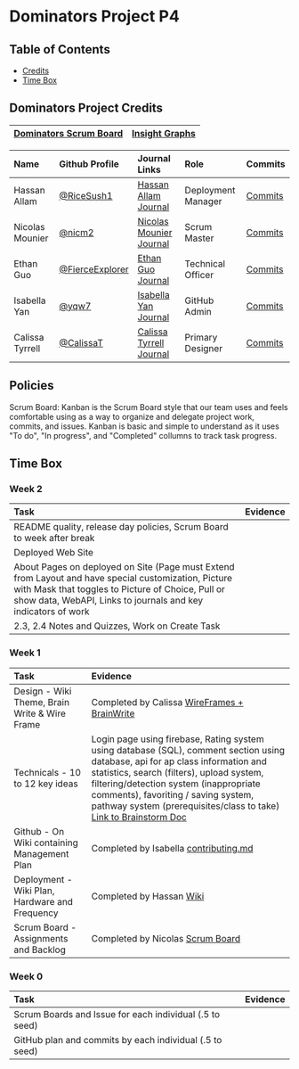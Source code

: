 # Dominators Project P4

## Table of Contents
- [Credits](https://github.com/yqw7/dominators/blob/main/README.md#dominators-project-credits)
- [Time Box](https://github.com/yqw7/dominators/blob/main/README.md#time-box)

## Dominators Project Credits

|[Dominators Scrum Board](https://github.com/yqw7/dominators/projects/1)|[Insight Graphs](https://github.com/yqw7/dominators/graphs/contributors)|
| :---   | :--- |

Name | Github Profile | Journal Links | Role | Commits |
| :---- | :---- | :---- | :---- | :---- 
| Hassan Allam | [@RiceSush1](https://github.com/ricesush1) | [ Hassan Allam Journal]() | Deployment Manager | [Commits](https://github.com/yqw7/dominators/graphs/contributors) |
| Nicolas Mounier | [@nicm2](https://github.com/nicm2) | [ Nicolas Mounier Journal](https://docs.google.com/document/d/1cUC118ElQNjxUQJUZK0I8cet_aIrYRc2IVTN099TU9I/edit) | Scrum Master | [Commits](https://github.com/yqw7/dominators/graphs/contributors) |
| Ethan Guo | [@FierceExplorer](https://github.com/FierceExplorer) | [Ethan Guo Journal](https://docs.google.com/document/d/11cBSfBfDJXizFQeEGC3qvqjwIzic5QQyVkWxspujZPM/edit?usp=sharing) | Technical Officer | [Commits](https://github.com/yqw7/dominators/graphs/contributors) |
| Isabella Yan | [@yqw7](https://github.com/yqw7) | [ Isabella Yan Journal](https://docs.google.com/document/d/1ru-krw9LxC4oGohZRF2XpdgwUlTE7nF5fdzvu13DCVo/edit?usp=sharing) | GitHub Admin | [Commits](https://github.com/yqw7/dominators/graphs/contributors) |
| Calissa Tyrrell | [@CalissaT](https://github.com/CalissaT) | [Calissa Tyrrell Journal]() | Primary Designer | [Commits](https://github.com/yqw7/dominators/graphs/contributors) |

## Policies 

Scrum Board: Kanban is the Scrum Board style that our team uses and feels comfortable using as a way to organize and delegate project work, commits, and issues. Kanban is basic and simple to understand as it uses "To do", "In progress", and "Completed" collumns to track task progress.

## Time Box

### Week 2

Task | Evidence |
| :---- | :---- | 
| README quality, release day policies, Scrum Board to week after break | 
| Deployed Web Site |
| About Pages on deployed on Site (Page must Extend from Layout and have special customization, Picture with Mask that toggles to Picture of Choice, Pull or show data, WebAPI, Links to journals and key indicators of work |
| 2.3, 2.4 Notes and Quizzes, Work on Create Task |

### Week 1

Task | Evidence |
| :---- | :---- | 
| Design - Wiki Theme, Brain Write & Wire Frame | Completed by Calissa [WireFrames + BrainWrite](https://docs.google.com/document/d/1o7De0RaBmzGRu645UDJPF3GE6uby7-S05AFiv4iS_pc/edit#)
| Technicals - 10  to 12 key ideas |Login page using firebase, Rating system using database (SQL), comment section using database, api for ap class information and statistics, search (filters), upload system, filtering/detection system (inappropriate comments), favoriting / saving system, pathway system (prerequisites/class to take) [Link to Brainstorm Doc](https://docs.google.com/document/d/1o7De0RaBmzGRu645UDJPF3GE6uby7-S05AFiv4iS_pc/edit#heading=h.ixw3d210c27r)|
| Github - On Wiki containing Management Plan | Completed by Isabella [contributing.md](https://github.com/yqw7/dominators/blob/main/CONTRIBUTING.md) |
| Deployment - Wiki Plan, Hardware and Frequency | Completed by Hassan [Wiki](https://github.com/yqw7/dominators/wiki/Deployment) |
| Scrum Board - Assignments and Backlog | Completed by Nicolas [Scrum Board](https://github.com/yqw7/dominators/projects/1) |

### Week 0

Task | Evidence |
| :---- | :---- | 
| Scrum Boards and Issue for each individual (.5 to seed) |
| GitHub plan and commits by each individual (.5 to seed) |


